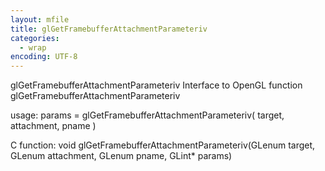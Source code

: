 ```yaml
---
layout: mfile
title: glGetFramebufferAttachmentParameteriv
categories:
  - wrap
encoding: UTF-8
---
```


glGetFramebufferAttachmentParameteriv  Interface to OpenGL function glGetFramebufferAttachmentParameteriv

usage:  params = glGetFramebufferAttachmentParameteriv( target, attachment, pname )

C function:  void glGetFramebufferAttachmentParameteriv(GLenum target, GLenum attachment, GLenum pname, GLint\* params)
